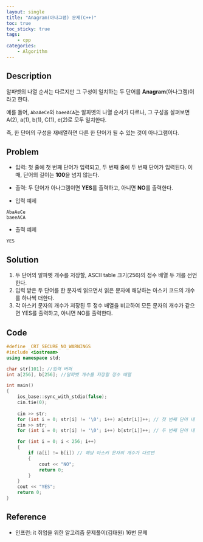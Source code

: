 ```yaml
---
layout: single
title: "Anagram(아나그램) 문제(C++)"
toc: true
toc_sticky: true
tags:
    - cpp
categories:
    - Algorithm
---
```


## Description
알파벳의 나열 순서는 다르지만 그 구성이 일치하는 두 단어를 **Anagram**(아나그램)이라고 한다. 

예를 들어, `AbaAeCe`와 `baeeACA`는 알파벳의 나열 순서가 다르나, 그 구성을 살펴보면 A(2), a(1), b(1), C(1), e(2)로 모두 일치한다. 

즉, 한 단어의 구성을 재배열하면 다른 한 단어가 될 수 있는 것이 아나그램이다.

## Problem
- 입력: 첫 줄에 첫 번째 단어가 입력되고, 두 번째 줄에 두 번째 단어가 입력된다. 이 때, 단어의 길이는 **100**을 넘지 않는다.

- 출력: 두 단어가 아나그램이면 **YES**를 출력하고, 아니면 **NO**를 출력한다.

- 입력 예제
```
AbaAeCe
baeeACA
```
- 출력 예제 
```
YES
```

## Solution
1. 두 단어의 알파벳 개수를 저장할, ASCII table 크기(256)의 정수 배열 두 개를 선언한다.
2. 입력 받은 두 단어를 한 문자씩 읽으면서 읽은 문자에 해당하는 아스키 코드의 개수를 하나씩 더한다.
3. 각 아스키 문자의 개수가 저장된 두 정수 배열을 비교하여 모든 문자의 개수가 같으면 YES를 출력하고, 아니면 NO를 출력한다.

## Code

```cpp
#define _CRT_SECURE_NO_WARNINGS
#include <iostream>
using namespace std;

char str[101]; //입력 버퍼
int a[256], b[256]; //알파벳 개수를 저장할 정수 배열

int main()
{
	ios_base::sync_with_stdio(false);
	cin.tie(0);
	
	cin >> str;
	for (int i = 0; str[i] != '\0'; i++) a[str[i]]++; // 첫 번째 단어 내 알파벳 개수 세기
	cin >> str;
	for (int i = 0; str[i] != '\0'; i++) b[str[i]]++; // 두 번째 단어 내 알파벳 개수 세기

	for (int i = 0; i < 256; i++)
	{
		if (a[i] != b[i]) // 해당 아스키 문자의 개수가 다르면
		{
			cout << "NO";
			return 0;
		}
	}
	cout << "YES";
	return 0;
}
```

## Reference
- 인프런: it 취업을 위한 알고리즘 문제풀이(김태원) 16번 문제
